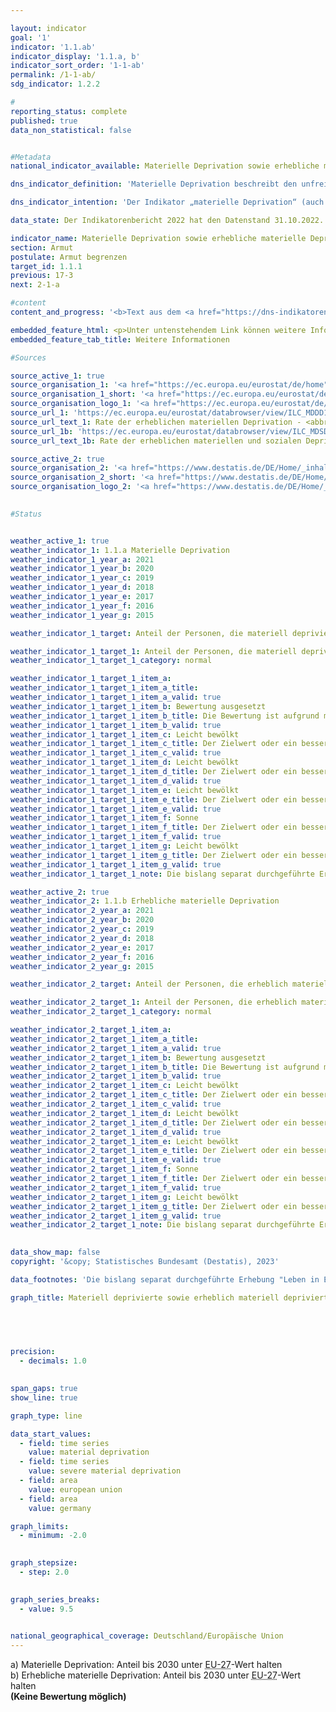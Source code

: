 ```yaml
---

layout: indicator    
goal: '1'    
indicator: '1.1.ab'    
indicator_display: '1.1.a, b'    
indicator_sort_order: '1-1-ab'    
permalink: /1-1-ab/    
sdg_indicator: 1.2.2    

#
reporting_status: complete    
published: true    
data_non_statistical: false    


#Metadata    
national_indicator_available: Materielle Deprivation sowie erhebliche materielle Deprivation    

dns_indicator_definition: 'Materielle Deprivation beschreibt den unfreiwilligen Verzicht auf ausgewählten Konsum aufgrund finanzieller Probleme und den Mangel an bestimmten Gebrauchsgütern aus finanziellen Gründen. Beide Indikatoren geben den Anteil der Personen an der Gesamtbevölkerung an, die als materiell depriviert (1.1.a) <abbr title="beziehungsweise" tabindex="0">bzw.</abbr> als erheblich materiell depriviert (1.1.b) gelten. Die (erhebliche) materielle Entbehrung trifft für alle Menschen zu, deren Haushalt von neun vorgegebenen Kriterien, welche die finanziellen Einschränkungen des Haushalts widerspiegeln, mindestens drei (erheblich materiell depriviert: mindestens vier) erfüllt.'    

dns_indicator_intention: 'Der Indikator „materielle Deprivation“ (auch: materielle Entbehrung) ist auch Teil der ausführlichen Armuts- und Reichtumsberichterstattung der Bundesregierung. Durch die Identifikation individueller Mangelsituationen soll er zur Abbildung armutsgefährdeter Lebenslagen dienen. Ziel der Bekämpfung „materieller Deprivation“ ist es, dass der Prozentsatz der Personen, die materiell depriviert <abbr title="beziehungsweise" tabindex="0">bzw.</abbr> erheblich materiell depriviert sind, jeweils unter dem Niveau der Europäischen Union (<abbr title="Europäische Union" tabindex="0">EU</abbr>) liegt.'    

data_state: Der Indikatorenbericht 2022 hat den Datenstand 31.10.2022. Die Daten auf dieser Plattform werden regelmäßig aktualisiert, sodass online aktuellere Daten verfügbar sein können als im <a href="https://dns-indikatoren.de/facts_publications/">Indikatorenbericht 2022</a> veröffentlicht.    

indicator_name: Materielle Deprivation sowie erhebliche materielle Deprivation    
section: Armut    
postulate: Armut begrenzen    
target_id: 1.1.1    
previous: 17-3    
next: 2-1-a    

#content     
content_and_progress: '<b>Text aus dem <a href="https://dns-indikatoren.de/facts_publications/">Indikatorenbericht 2022&nbsp;</a></b><br><br>Die Daten stammen aus der europaweit harmonisierten jährlichen Statistik über Einkommen und Lebensbedingungen (<abbr title="EU-Statistics on Income and Living Conditions (Statistik über Einkommen und Lebensbedingungen)" tabindex="0">EU-SILC</abbr>), die im Erhebungsjahr 2020&nbsp;aufgrund der zunehmenden Anforderungen an die Daten hinsichtlich der Aktualität und Bereitstellung tiefer regionaler Ergebnisse mit weitreichenden methodischen Änderungen in den Mikrozensus integriert wurde. Dadurch sind die Ergebnisse ab 2020&nbsp;nicht mit denen der vorherigen Erhebungsjahre vergleichbar.<br><br>Als Kriterien, die zur Beschreibung materieller Entbehrung dienen, wurden Ausgaben für eine Lebensführung ausgewählt, die in Europa als angemessen, wünschenswert oder gar notwendig angesehen werden. Diese sind für alle Länder, in denen <abbr title="EU-Statistics on Income and Living Conditions (Statistik über Einkommen und Lebensbedingungen)" tabindex="0">EU-SILC</abbr> durchgeführt wird, einheitlich und ermöglichen somit einen europaweiten Vergleich. Materielle Entbehrung liegt nach der Definition für <abbr title="EU-Statistics on Income and Living Conditions (Statistik über Einkommen und Lebensbedingungen)" tabindex="0">EU-SILC</abbr> dann vor, wenn aufgrund der Selbsteinschätzung des Haushalts mindestens drei (erhebliche materielle Entbehrung: mindestens vier) der folgenden neun Kriterien erfüllt sind:<br><br>   1. 	Finanzielles Problem, die Miete, Hypotheken oder Rechnungen für Versorgungsleistungen rechtzeitig zu bezahlen.<br><br>   2. 	Finanzielles Problem, die Wohnung angemessen heizen zu können.<br><br>   3. 	Finanzielles Problem, unerwartete Ausgaben in einer bestimmten Höhe aus eigenen finanziellen Mitteln bestreiten zu können.<br><br>   4. 	Finanzielles Problem, jeden zweiten Tag Fleisch, Fisch oder eine gleichwertige vegetarische Mahlzeit einnehmen zu können.<br><br>   5. 	Finanzielles Problem, jährlich eine Woche Urlaub woanders als zu Hause zu verbringen.<br><br>   6. 	Fehlen eines <abbr title="Personenkraftwagen" tabindex="0">Pkw</abbr> im Haushalt aus finanziellen Gründen.<br><br>   7. 	Fehlen einer Waschmaschine im Haushalt aus finanziellen Gründen.<br><br>   8. 	Fehlen eines Farbfernsehgeräts im Haushalt aus finanziellen Gründen.<br><br>   9. 	Fehlen eines Telefons im Haushalt aus finanziellen Gründen.<br><br>Bis zum Jahr 2019&nbsp;zeichnete sich im Zeitverlauf beider Indikatoren für Deutschland, ähnlich wie in der gesamten Europäischen Union (<abbr title="Europäische Union" tabindex="0">EU</abbr>), ein leichter Rückgang ab, währenddessen die Durchschnittswerte für Personen in der <abbr title="Europäische Union" tabindex="0">EU</abbr> jeweils deutlich höher waren als die Werte für Deutschland.<br><br>Ein Vergleich der Daten des Erhebungsjahres 2020&nbsp;mit den Vorjahren ist für Deutschland aufgrund der methodischen Änderungen in der Erhebung nicht möglich. Aufgrund des <abbr title="Europäische Union" tabindex="0">EU</abbr>-Austritts des Vereinigte Königreichs (Brexit) wurden 2020&nbsp;die Daten für die <abbr title="Europäische Union" tabindex="0">EU</abbr> erstmals ohne das Vereinigte Königreich (<abbr title="Europäische Union mit 27&nbsp;Mitgliedsstaaten (ohne das Vereinigte Königreich)" tabindex="0">EU-27</abbr>) berechnet.<br><br>Nach Berechnungen des statistischen Amtes der Europäischen Union (<abbr title="European Statistical Office (Statistisches Amt der Europäischen Union)" tabindex="0">Eurostat</abbr>) waren 11,9&nbsp;% der <abbr title="Europäische Union" tabindex="0">EU</abbr>-Bevölkerung im Jahr 2021&nbsp;von materieller Entbehrung betroffen. Der Wert liegt damit mit 3,1&nbsp;Prozentpunkten weiterhin deutlich über dem deutschen Vergleichswert von 8,8&nbsp;%. Anders sieht es bei dem Anteil der von erheblicher materieller Entbehrung Betroffenen aus. Hier lag der Wert für Deutschland in 2020&nbsp;(Aktuellere Daten lagen bei Redaktionsschluss noch nicht vor.) bei 5,6&nbsp;% und damit nur noch 0,3&nbsp;Prozentpunkte unterhalb des Wertes der <abbr title="Europäische Union" tabindex="0">EU</abbr>. Das Ziel der Bundesregierung wurde damit (wenn auch im Falle der erheblichen materiellen Entbehrung nur knapp) erreicht.<br><br>Im Rahmen der Erstellung der Europa 2030-Ziele hat der Indikator zur „materiellen Deprivation“ in der <abbr title="Europäische Union" tabindex="0">EU</abbr> eine Neudefinition und Erweiterung erfahren, indem nun auch zusätzliche Kriterien zur sozialen Deprivation berücksichtigt werden. So galten im Jahr 2021&nbsp;6,3&nbsp;% der <abbr title="Europäische Union" tabindex="0">EU</abbr>-Bevölkerung als „erheblich materiell und sozial depriviert“, während der Wert für Deutschland bei 4,2&nbsp;% lag.<br><br>Der auf europäischer Ebene weiterentwickelte Indikator „Rate der (erheblichen) sozialen und materiellen Deprivation“, soll im Rahmen der nächsten Neuauflage der Deutschen Nachhaltigkeitsstrategie auch auf nationaler Ebene den bestehenden Indikator zur „Rate der (erheblichen) materiellen Deprivation“ ersetzen.'    

embedded_feature_html: <p>Unter untenstehendem Link können weitere Informationen zu diesem Indikator abgerufen werden. Hier sind zusätzliche Zeitreihen aufgeführt, die im engen thematischen Zusammenhang mit dem Indikator stehen.<br><small>Hinweis: Das hinterlegte PDF Dokument können Sie entweder direkt in Ihrem Browser anzeigen lassen oder herunterladen und mit einem PDF Reader Ihrer Wahl öffnen.<br>Sollten Sie Probleme beim Öffnen des Dokumentes haben, kontaktieren Sie uns gerne.</small><br><a href="https://dnsTestEnvironment.github.io/dns-indicators/public/AddInfos/de/1_1_ab.pdf"> Indikator 1.1.a,b - Zusätzliche Informationen</a></p>
embedded_feature_tab_title: Weitere Informationen    

#Sources    

source_active_1: true
source_organisation_1: '<a href="https://ec.europa.eu/eurostat/de/home">Eurostat</a>'
source_organisation_1_short: '<a href="https://ec.europa.eu/eurostat/de/home" target="_blank">Eurostat</a>'
source_organisation_logo_1: '<a href="https://ec.europa.eu/eurostat/de/home" target="_blank"><img src="www.dnsTestEnvironment.github.io/dns-indicators/public/OrgImgDe/eurostat.png" alt="Eurostat" title=" Klicken Sie hier um zur Homepage der Organisation Eurostat zu gelangen." style="height:60px; width:148px; border: transparent"/></a>'
source_url_1: 'https://ec.europa.eu/eurostat/databrowser/view/ILC_MDDD11/default/table?lang=de&category=livcon.ilc.ilc_md.ilc_mddd'
source_url_text_1: Rate der erheblichen materiellen Deprivation - <abbr title="European Statistical Office (Statistisches Amt der Europäischen Union)" tabindex="0">Eurostat</abbr>-Tabelle [ilc_mddd11]
source_url_1b: 'https://ec.europa.eu/eurostat/databrowser/view/ILC_MDSD11__custom_3696252/default/table?lang=de'
source_url_text_1b: Rate der erheblichen materiellen und sozialen Deprivation - <abbr title="European Statistical Office (Statistisches Amt der Europäischen Union)" tabindex="0">Eurostat</abbr>-Tabelle [ilc_mdsd11]

source_active_2: true
source_organisation_2: '<a href="https://www.destatis.de/DE/Home/_inhalt.html">Statistisches Bundesamt</a>'
source_organisation_2_short: '<a href="https://www.destatis.de/DE/Home/_inhalt.html" target="_blank">Statistisches Bundesamt</a>'
source_organisation_logo_2: '<a href="https://www.destatis.de/DE/Home/_inhalt.html" target="_blank"><img src="www.dnsTestEnvironment.github.io/dns-indicators/public/OrgImgDe/destatis.png" alt="Statistisches Bundesamt" title=" Klicken Sie hier um zur Homepage der Organisation Statistisches Bundesamt zu gelangen." style="height:60px; width:148px; border: transparent"/></a>'
    

#Status    


weather_active_1: true
weather_indicator_1: 1.1.a Materielle Deprivation
weather_indicator_1_year_a: 2021
weather_indicator_1_year_b: 2020
weather_indicator_1_year_c: 2019
weather_indicator_1_year_d: 2018
weather_indicator_1_year_e: 2017
weather_indicator_1_year_f: 2016
weather_indicator_1_year_g: 2015

weather_indicator_1_target: Anteil der Personen, die materiell depriviert sind, bis 2030&nbsp;deutlich unter <abbr title="Europäische Union mit 27&nbsp;Mitgliedsstaaten (ohne das Vereinigte Königreich)" tabindex="0">EU-27</abbr>-Wert halten

weather_indicator_1_target_1: Anteil der Personen, die materiell depriviert sind, bis 2030&nbsp;deutlich unter <abbr title="Europäische Union mit 27&nbsp;Mitgliedsstaaten (ohne das Vereinigte Königreich)" tabindex="0">EU-27</abbr>-Wert halten
weather_indicator_1_target_1_category: normal

weather_indicator_1_target_1_item_a: 
weather_indicator_1_target_1_item_a_title: 
weather_indicator_1_target_1_item_a_valid: true
weather_indicator_1_target_1_item_b: Bewertung ausgesetzt
weather_indicator_1_target_1_item_b_title: Die Bewertung ist aufgrund mangelnder Vergleichbarkeit mit den Vorjahren nicht möglich.
weather_indicator_1_target_1_item_b_valid: true
weather_indicator_1_target_1_item_c: Leicht bewölkt
weather_indicator_1_target_1_item_c_title: Der Zielwert oder ein besserer Wert wurde in 2019 erreicht, aber die durchschnittliche Veränderung deutete in Richtung einer Verschlechterung.
weather_indicator_1_target_1_item_c_valid: true
weather_indicator_1_target_1_item_d: Leicht bewölkt
weather_indicator_1_target_1_item_d_title: Der Zielwert oder ein besserer Wert wurde in 2018 erreicht, aber die durchschnittliche Veränderung deutete in Richtung einer Verschlechterung.
weather_indicator_1_target_1_item_d_valid: true
weather_indicator_1_target_1_item_e: Leicht bewölkt
weather_indicator_1_target_1_item_e_title: Der Zielwert oder ein besserer Wert wurde in 2017 erreicht, aber die durchschnittliche Veränderung deutete in Richtung einer Verschlechterung.
weather_indicator_1_target_1_item_e_valid: true
weather_indicator_1_target_1_item_f: Sonne
weather_indicator_1_target_1_item_f_title: Der Zielwert oder ein besserer Wert wurde in 2016 erreicht und die durchschnittliche Veränderung deutete nicht in Richtung einer Verschlechterung.
weather_indicator_1_target_1_item_f_valid: true
weather_indicator_1_target_1_item_g: Leicht bewölkt
weather_indicator_1_target_1_item_g_title: Der Zielwert oder ein besserer Wert wurde in 2015 erreicht, aber die durchschnittliche Veränderung deutete in Richtung einer Verschlechterung.
weather_indicator_1_target_1_item_g_valid: true
weather_indicator_1_target_1_note: Die bislang separat durchgeführte Erhebung 'Leben in Europa' (<abbr title="EU-Statistics on Income and Living Conditions (Statistik über Einkommen und Lebensbedingungen)" tabindex="0">EU-SILC</abbr>) wurde 2020&nbsp;in den Mikrozensus als Unterstichprobe integriert. Durch den Wechsel von einer freiwilligen zu einer in Teilen auskunftspflichtigen Befragung verbunden mit einer neuen Stichprobenzusammensetzung ist ein Vergleich der Daten des Erhebungsjahres 2020&nbsp;mit den Vorjahren und die Berechnung der Wettersymbole nicht möglich (Zeitreihenbruch).

weather_active_2: true
weather_indicator_2: 1.1.b Erhebliche materielle Deprivation
weather_indicator_2_year_a: 2021
weather_indicator_2_year_b: 2020
weather_indicator_2_year_c: 2019
weather_indicator_2_year_d: 2018
weather_indicator_2_year_e: 2017
weather_indicator_2_year_f: 2016
weather_indicator_2_year_g: 2015

weather_indicator_2_target: Anteil der Personen, die erheblich materiell depriviert sind, bis 2030&nbsp;deutlich unter <abbr title="Europäische Union mit 27&nbsp;Mitgliedsstaaten (ohne das Vereinigte Königreich)" tabindex="0">EU-27</abbr>-Wert halten

weather_indicator_2_target_1: Anteil der Personen, die erheblich materiell depriviert sind, bis 2030&nbsp;deutlich unter <abbr title="Europäische Union mit 27&nbsp;Mitgliedsstaaten (ohne das Vereinigte Königreich)" tabindex="0">EU-27</abbr>-Wert halten
weather_indicator_2_target_1_category: normal

weather_indicator_2_target_1_item_a: 
weather_indicator_2_target_1_item_a_title: 
weather_indicator_2_target_1_item_a_valid: true
weather_indicator_2_target_1_item_b: Bewertung ausgesetzt
weather_indicator_2_target_1_item_b_title: Die Bewertung ist aufgrund mangelnder Vergleichbarkeit mit den Vorjahren nicht möglich.
weather_indicator_2_target_1_item_b_valid: true
weather_indicator_2_target_1_item_c: Leicht bewölkt
weather_indicator_2_target_1_item_c_title: Der Zielwert oder ein besserer Wert wurde in 2019 erreicht, aber die durchschnittliche Veränderung deutete in Richtung einer Verschlechterung.
weather_indicator_2_target_1_item_c_valid: true
weather_indicator_2_target_1_item_d: Leicht bewölkt
weather_indicator_2_target_1_item_d_title: Der Zielwert oder ein besserer Wert wurde in 2018 erreicht, aber die durchschnittliche Veränderung deutete in Richtung einer Verschlechterung.
weather_indicator_2_target_1_item_d_valid: true
weather_indicator_2_target_1_item_e: Leicht bewölkt
weather_indicator_2_target_1_item_e_title: Der Zielwert oder ein besserer Wert wurde in 2017 erreicht, aber die durchschnittliche Veränderung deutete in Richtung einer Verschlechterung.
weather_indicator_2_target_1_item_e_valid: true
weather_indicator_2_target_1_item_f: Sonne
weather_indicator_2_target_1_item_f_title: Der Zielwert oder ein besserer Wert wurde in 2016 erreicht und die durchschnittliche Veränderung deutete nicht in Richtung einer Verschlechterung.
weather_indicator_2_target_1_item_f_valid: true
weather_indicator_2_target_1_item_g: Leicht bewölkt
weather_indicator_2_target_1_item_g_title: Der Zielwert oder ein besserer Wert wurde in 2015 erreicht, aber die durchschnittliche Veränderung deutete in Richtung einer Verschlechterung.
weather_indicator_2_target_1_item_g_valid: true
weather_indicator_2_target_1_note: Die bislang separat durchgeführte Erhebung 'Leben in Europa' (<abbr title="EU-Statistics on Income and Living Conditions (Statistik über Einkommen und Lebensbedingungen)" tabindex="0">EU-SILC</abbr>) wurde 2020&nbsp;in den Mikrozensus als Unterstichprobe integriert. Durch den Wechsel von einer freiwilligen zu einer in Teilen auskunftspflichtigen Befragung verbunden mit einer neuen Stichprobenzusammensetzung ist ein Vergleich der Daten des Erhebungsjahres 2020&nbsp;mit den Vorjahren und die Berechnung der Wettersymbole nicht möglich (Zeitreihenbruch).    
    

data_show_map: false    
copyright: '&copy; Statistisches Bundesamt (Destatis), 2023'    

data_footnotes: 'Die bislang separat durchgeführte Erhebung "Leben in Europa" (<abbr title="EU-Statistics on Income and Living Conditions (Statistik über Einkommen und Lebensbedingungen)" tabindex="0">EU-SILC</abbr>) wurde 2020&nbsp;in den Mikrozensus als Unterstichprobe integriert. Durch den Wechsel von einer freiwilligen zu einer in Teilen auskunftspflichtigen Befragung verbunden mit einer neuen Stichprobenzusammensetzung ist ein Vergleich der Daten des Erhebungsjahres 2020&nbsp;mit den Vorjahren nicht möglich (Zeitreihenbruch).<br>• Für Deutschland: 2020&nbsp;Endergebnisse, 2021&nbsp;Erstergebnisse.<br>• Für EU: 2019&nbsp;von <abbr title="European Statistical Office (Statistisches Amt der Europäischen Union)" tabindex="0">Eurostat</abbr> geschätzte Daten, ab 2020: <abbr title="Europäische Union mit 27&nbsp;Mitgliedsstaaten (ohne das Vereinigte Königreich)" tabindex="0">EU-27</abbr>&nbsp;(ohne Vereinigtes Königreich).'    

graph_title: Materiell deprivierte sowie erheblich materiell deprivierte Personen    

    

    

precision: 
  - decimals: 1.0
        

span_gaps: true    
show_line: true    

graph_type: line    

data_start_values: 
  - field: time series
    value: material deprivation
  - field: time series
    value: severe material deprivation
  - field: area
    value: european union
  - field: area
    value: germany    

graph_limits: 
  - minimum: -2.0
        

graph_stepsize: 
  - step: 2.0
        

graph_series_breaks: 
  - value: 9.5
                

national_geographical_coverage: Deutschland/Europäische Union        
---
```



<div>
  <div class="my-header">
    <label class="default">a) Materielle Deprivation: Anteil bis 2030&nbsp;unter <abbr title="Europäische Union mit 27&nbsp;Mitgliedsstaaten (ohne das Vereinigte Königreich)" tabindex="0">EU-27</abbr>-Wert halten
    </label>
  </div>
</div>
<div>
  <div class="my-header">
    <label class="default">b) Erhebliche materielle Deprivation: Anteil bis 2030&nbsp;unter <abbr title="Europäische Union mit 27&nbsp;Mitgliedsstaaten (ohne das Vereinigte Königreich)" tabindex="0">EU-27</abbr>-Wert halten
    </label>
  </div>
</div>
<div class="my-header-note">
  <label class="default"><b>(Keine Bewertung möglich)
  </b></label>
</div>